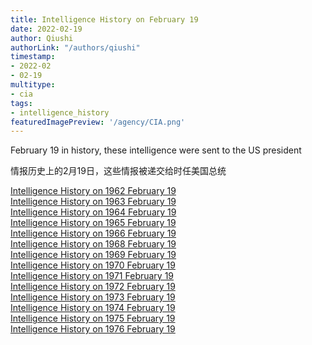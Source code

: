 ```yaml
---
title: Intelligence History on February 19
date: 2022-02-19
author: Qiushi 
authorLink: "/authors/qiushi"
timestamp: 
- 2022-02
- 02-19
multitype: 
- cia
tags: 
- intelligence_history
featuredImagePreview: '/agency/CIA.png'
---
```



February 19 in history, these intelligence were sent to the US president

情报历史上的2月19日，这些情报被递交给时任美国总统

<!--more-->







[Intelligence History on 1962 February 19](/dailybrief/1962-02-19)   
[Intelligence History on 1963 February 19](/dailybrief/1963-02-19)   
[Intelligence History on 1964 February 19](/dailybrief/1964-02-19)   
[Intelligence History on 1965 February 19](/dailybrief/1965-02-19)   
[Intelligence History on 1966 February 19](/dailybrief/1966-02-19)   
[Intelligence History on 1968 February 19](/dailybrief/1968-02-19)   
[Intelligence History on 1969 February 19](/dailybrief/1969-02-19)   
[Intelligence History on 1970 February 19](/dailybrief/1970-02-19)   
[Intelligence History on 1971 February 19](/dailybrief/1971-02-19)   
[Intelligence History on 1972 February 19](/dailybrief/1972-02-19)   
[Intelligence History on 1973 February 19](/dailybrief/1973-02-19)   
[Intelligence History on 1974 February 19](/dailybrief/1974-02-19)   
[Intelligence History on 1975 February 19](/dailybrief/1975-02-19)   
[Intelligence History on 1976 February 19](/dailybrief/1976-02-19)   
